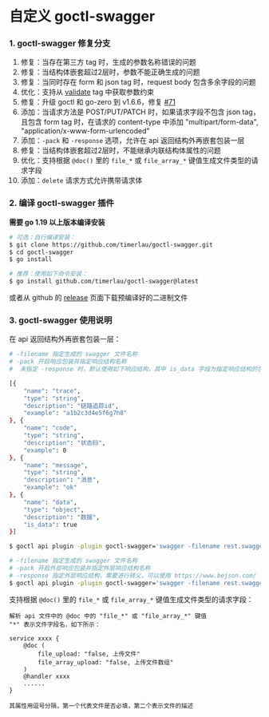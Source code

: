 # 自定义 goctl-swagger 

### 1. goctl-swagger 修复分支

1. 修复：当存在第三方 tag 时，生成的参数名称错误的问题
2. 修复：当结构体嵌套超过2层时，参数不能正确生成的问题
3. 修复：当同时存在 form 和 json tag 时，request body 包含多余字段的问题
4. 优化：支持从 [validate](https://github.com/go-playground/validator) tag 中获取参数约束
5. 修复：升级 goctl 和 go-zero 到 v1.6.6，修复 [#71](https://github.com/zeromicro/goctl-swagger/issues/71)
6. 添加：当请求方法是 POST/PUT/PATCH 时，如果请求字段不包含 json tag，且包含 form tag 时，在请求的 content-type 中添加 "multipart/form-data", "application/x-www-form-urlencoded"
7. 添加：`-pack` 和 `-response` 选项，允许在 api 返回结构外再嵌套包装一层
8. 修复：当结构体嵌套超过2层时，不能继承内联结构体属性的问题
9. 优化：支持根据 `@doc()` 里的 `file_*` 或 `file_array_*` 键值生成文件类型的请求字段
10. 添加：`delete` 请求方式允许携带请求体

### 2. 编译 goctl-swagger 插件

**需要 go 1.19 以上版本编译安装**

```bash
# 可选：自行编译安装：
$ git clone https://github.com/timerlau/goctl-swagger.git
$ cd goctl-swagger
$ go install

# 推荐：使用如下命令安装：
$ go install github.com/timerlau/goctl-swagger@latest
```

或者从 github 的 [release](https://github.com/timerlau/goctl-swagger/releases) 页面下载预编译好的二进制文件

### 3. goctl-swagger 使用说明

在 api 返回结构外再嵌套包装一层：

```bash
# -filename 指定生成的 swagger 文件名称
# -pack 开启响应包装并指定响应结构名称
#  未指定 -response 时，默认使用如下响应结构，其中 is_data 字段为指定响应结构的包装字段

[{
	"name": "trace",
	"type": "string",
	"description": "链路追踪id",
	"example": "a1b2c3d4e5f6g7h8"
}, {
	"name": "code",
	"type": "string",
	"description": "状态码",
	"example": 0
}, {
	"name": "message",
	"type": "string",
	"description": "消息",
	"example": "ok"
}, {
	"name": "data",
	"type": "object",
	"description": "数据",
	"is_data": true
}]

$ goctl api plugin -plugin goctl-swagger='swagger -filename rest.swagger.json -pack Response' -api api/base.api -dir api

# -filename 指定生成的 swagger 文件名称
# -pack 开启外层响应包装并指定外层响应结构名称
# -response 指定外层响应结构，需要进行转义，可以使用 https://www.bejson.com/ 进行转义，切记在最后的单引号 ' 前加上分号 ;
$ goctl api plugin -plugin goctl-swagger='swagger -filename rest.swagger.json -pack Response -response "[{\"name\":\"trace_id\",\"type\":\"string\",\"description\":\"链路追踪id\"},{\"name\":\"code\",\"type\":\"integer\",\"description\":\"状态码\"},{\"name\":\"msg\",\"type\":\"string\",\"description\":\"消息\"},{\"name\":\"data\",\"type\":\"object\",\"description\":\"数据\",\"is_data\":true}]";' -api api/base.api -dir api
```

支持根据 `@doc()` 里的 `file_*` 或 `file_array_*` 键值生成文件类型的请求字段：

```
解析 api 文件中的 @doc 中的 "file_*" 或 "file_array_*" 键值
"*" 表示文件字段名，如下所示：

service xxxx {
    @doc (
        file_upload: "false, 上传文件"
        file_array_upload: "false, 上传文件数组"
    )
    @handler xxxx
    ......
}

其属性用逗号分隔，第一个代表文件是否必填，第二个表示文件的描述
```
